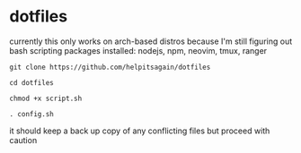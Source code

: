 # dotfiles

currently this only works on arch-based distros because I'm still figuring out bash scripting
packages installed: nodejs, npm, neovim, tmux, ranger

```
git clone https://github.com/helpitsagain/dotfiles
```

```
cd dotfiles
```

```
chmod +x script.sh
```

```
. config.sh
```

it should keep a back up copy of any conflicting files but proceed with caution
